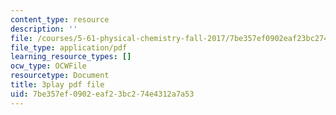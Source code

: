 ```yaml
---
content_type: resource
description: ''
file: /courses/5-61-physical-chemistry-fall-2017/7be357ef0902eaf23bc274e4312a7a53_XxRjzphItU0.pdf
file_type: application/pdf
learning_resource_types: []
ocw_type: OCWFile
resourcetype: Document
title: 3play pdf file
uid: 7be357ef-0902-eaf2-3bc2-74e4312a7a53
---
```

